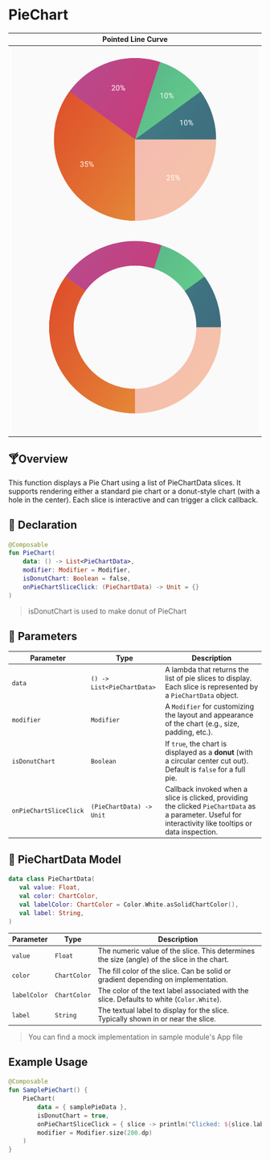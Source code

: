 # PieChart

| Pointed Line Curve                                  |  
|-----------------------------------------------------|
| ![piechart_01.png](../site/img/pie/piechart_01.png) |

## 🍸Overview

This function displays a Pie Chart using a list of PieChartData slices. It supports rendering either a standard pie chart or a donut-style chart (with a hole in the center). Each slice is interactive and can trigger a click callback.

## 🧱 Declaration

```kotlin
@Composable
fun PieChart(
    data: () -> List<PieChartData>,
    modifier: Modifier = Modifier,
    isDonutChart: Boolean = false,
    onPieChartSliceClick: (PieChartData) -> Unit = {}
)
```
> isDonutChart is used to make donut of PieChart

## 🔧 Parameters

| Parameter              | Type                       | Description                                                                                                                                               |
|------------------------|----------------------------|-----------------------------------------------------------------------------------------------------------------------------------------------------------|
| `data`                 | `() -> List<PieChartData>` | A lambda that returns the list of pie slices to display. Each slice is represented by a `PieChartData` object.                                            |
| `modifier`             | `Modifier`                 | A `Modifier` for customizing the layout and appearance of the chart (e.g., size, padding, etc.).                                                          |
| `isDonutChart`         | `Boolean`                  | If `true`, the chart is displayed as a **donut** (with a circular center cut out). Default is `false` for a full pie.                                     |
| `onPieChartSliceClick` | `(PieChartData) -> Unit`   | Callback invoked when a slice is clicked, providing the clicked `PieChartData` as a parameter. Useful for interactivity like tooltips or data inspection. |

## 🧮 PieChartData Model

 ```kotlin
data class PieChartData(
    val value: Float,
    val color: ChartColor,
    val labelColor: ChartColor = Color.White.asSolidChartColor(),
    val label: String,
)

```

| Parameter    | Type         | Description                                                                                 |
|--------------|--------------|---------------------------------------------------------------------------------------------|
| `value`      | `Float`      | The numeric value of the slice. This determines the size (angle) of the slice in the chart. |
| `color`      | `ChartColor` | The fill color of the slice. Can be solid or gradient depending on implementation.          |
| `labelColor` | `ChartColor` | The color of the text label associated with the slice. Defaults to white (`Color.White`).   |
| `label`      | `String`     | The textual label to display for the slice. Typically shown in or near the slice.           |

> You can find a mock implementation in sample module's App file

## Example Usage

```kotlin
@Composable
fun SamplePieChart() {
    PieChart(
        data = { samplePieData },
        isDonutChart = true,
        onPieChartSliceClick = { slice -> println("Clicked: ${slice.label}") },
        modifier = Modifier.size(200.dp)
    )
}
```